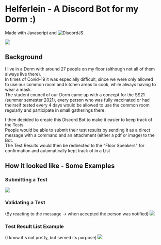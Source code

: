 # Helferlein - A Discord Bot for my Dorm :)

Made with Javascript and ![DiscordJS](https://discord.js.org/#/) 

![](https://i.imgur.com/h1hUnKw.jpeg)

## Background 

I live in a Dorm with around 27 people on my floor (although not all of them always live there). <br>
In times of Covid-19 it was especially difficult, since we were only allowed to use our common room and kitchen areas to cook, while always having to wear a mask. <br>
The student council of our Dorm came up with a concept for the SS21 (summer semester 2021), every person who was fully vaccinated or had theirself tested every 4 days
would be allowed to use the common room regularly and participate in small gatherings there.


I then decided to create this Discord Bot to make it easier to keep track of the Tests. <br>
People would be able to submit their test results by sending it as a direct message with a command and an attachment (either a pdf or image) to the Bot. <br>
The Test Results would then be redirected to the "Floor Speakers" for confirmation and automatically kept track of in a List


## How it looked like - Some Examples

### Submitting a Test

![](https://i.imgur.com/SjLwg1O.png)


### Validating a Test

(By reacting to the message -> when accepted the person was notified)
![](https://i.imgur.com/EQ6Vimz.png)


### Test Result List Example

(I know it's not pretty, but served its purpose)
![](https://i.imgur.com/GW9OyaR.png)
